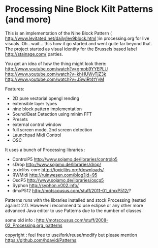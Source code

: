 Processing Nine Block Kilt Patterns (and more)
=========================================

This is an implementation of the Nine Block Pattern ( http://www.levitated.net/daily/lev9block.html )in processing.org for live visuals.
Oh.. wait... this how it go started and went quite far beyond that. The project started as 
visual identity for the Brussels based label http://stainage.com/ parties.

You get an idea of how the thing might look there: 
http://www.youtube.com/watch?v=gmpb9YYEPLU 
http://www.youtube.com/watch?v=khHUWvTjZ3k
http://www.youtube.com/watch?v=JSwiRt4tYyM

Features:
- 2D pure vectorial opengl rending
- extensible layer types
- nine block pattern implementation 
- Sound/Beat Detection using minim FFT
- Presets
- external control window
- full screen mode, 2nd screen detection
- Launchpad Midi Control
- OSC

It uses a bunch of Processing libraries :
- ControlP5 http://www.sojamo.de/libraries/controlp5
- sDrop http://www.sojamo.de/libraries/drop/
- toxiclibs-core http://toxiclibs.org/downloads/
- RWMidi http://ruinwesen.com/blog?id=95
- OscP5 http://www.sojamo.de/libraries/oscp5
- Syphon http://syphon.v002.info/
- dmxP512 http://motscousus.com/stuff/2011-01_dmxP512/?

Patterns runs with the libraries installed and stock Processing (tested against 2.1).
However i recommend to use eclipse or any other more advanced Java editor to use 
Patterns due to the number of classes.

some old info : http://motscousus.com/stuff/2008-02_Processing.org_patterns

copyright : feel free to use/fork/reuse/modify but please mention https://github.com/hdavid/Patterns 

